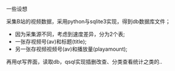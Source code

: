 一些设想 

采集B站的视频数据，采用python与sqlite3实现，得到db数据库文件；

- 因为采集源不同，考虑到速度差异，分为2个表;
- 一张存视频号(av)和标题(title);
- 另一张存视频视频号(av)和播放量(playamount);

再用qt写界面，读取db，qsql实现插删改查、分类查看统计之类的..